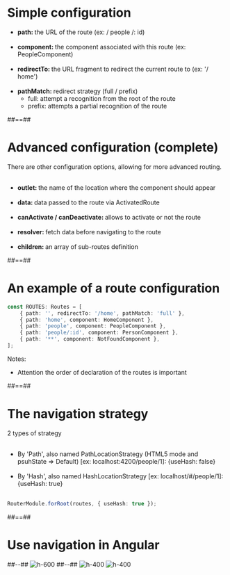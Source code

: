 <!-- .slide-->

# Simple configuration

-   <b> path: </b> the URL of the route (ex: / people /: id) <br> <br>
-   <b> component: </b> the component associated with this route (ex: PeopleComponent) <br> <br>
-   <b> redirectTo: </b> the URL fragment to redirect the current route to (ex: '/ home') <br> <br>
-   <b> pathMatch: </b> redirect strategy (full / prefix)
    -   full: attempt a recognition from the root of the route
    -   prefix: attempts a partial recognition of the route

##==##

<!-- .slide -->

# Advanced configuration (complete)

There are other configuration options, allowing for more advanced routing.
<br> <br>

-   <b> outlet: </b> the name of the location where the component should appear <br> <br>
-   <b> data: </b> data passed to the route via ActivatedRoute <br> <br>
-   <b> canActivate / canDeactivate: </b> allows to activate or not the route <br> <br>
-   <b> resolver: </b> fetch data before navigating to the route <br> <br>
-   <b> children: </b> an array of sub-routes definition

##==##

<!-- .slide: class="with-code inconsolata" -->

# An example of a route configuration

```typescript
const ROUTES: Routes = [
    { path: '', redirectTo: '/home', pathMatch: 'full' },
    { path: 'home', component: HomeComponent },
    { path: 'people', component: PeopleComponent },
    { path: 'people/:id', component: PersonComponent },
    { path: '**', component: NotFoundComponent },
];
```

<!-- .element: class="big-code" -->

Notes:

-   Attention the order of declaration of the routes is important

##==##

<!-- .slide: class="with-code inconsolata" -->

# The navigation strategy

2 types of strategy <br> <br>

-   By 'Path', also named PathLocationStrategy (HTML5 mode and psuhState => Default) [ex: localhost:4200/people/1]: {useHash: false} <br> <br>
-   By 'Hash', also named HashLocationStrategy [ex: localhost/#/people/1]: {useHash: true} <br> <br>

```typescript
RouterModule.forRoot(routes, { useHash: true });
```

<!-- .element: class="big-code" -->

##==##

<!-- .slide: class="two-column-layout" -->

# Use navigation in Angular

##--##
![h-600](assets/images/school/navigation/navigation_routing_module.png)
##--##
![h-400](assets/images/school/navigation/navigation_root_module.png)
![h-400](assets/images/school/navigation/navigation_router_outlet.png)
